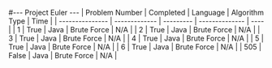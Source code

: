 #--- Project Euler ---
| Problem Number  | Completed     | Language  | Algorithm Type | Time |
| --------------- | ------------- | --------- | -------------- | ---- |
| 1               | True          | Java      | Brute Force    | N/A  |
| 2               | True          | Java      | Brute Force    | N/A  |
| 3               | True          | Java      | Brute Force    | N/A  |
| 4               | True          | Java      | Brute Force    | N/A  |
| 5               | True          | Java      | Brute Force    | N/A  |
| 6               | True          | Java      | Brute Force    | N/A  |
| 505             | False         | Java      | Brute Force    | N/A  |
